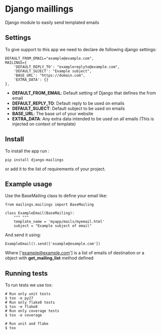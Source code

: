 # Django maillings
Django module to easily send templated emails

## Settings
To give support to this app we need to declare de following django settings:

    DEFAULT_FROM_EMAIL="example@example.com",
	MAILINGS={
        'DEFAULT_REPLY_TO': "examplereplyto@example.com",
        'DEFAULT_SUJECT': "Example subject",
        'BASE_URL': "https://domain.com",
        'EXTRA_DATA': {}
    },

- **DEFAULT_FROM_EMAIL**: Default setting of Django that defines the from email
- **DEFAULT_REPLY_TO**: Default reply to be used on emails
- **DEFAULT_SUJECT**: Default subject to be used on emails
- **BASE_URL**: The base url of your website
- **EXTRA_DATA**: Any extra data intended to be used on all emails (This is injected on context of template)

## Install
To install the app run :

	pip install django-mailings
	
or add it to the list of requirements of your project.

## Example usage
Use the BaseMailing class to define your email like:

	from mailings.mailings import BaseMailing
	
	class ExampleEmail(BaseMailing):
	    """ """
	    template_name = 'myapp/mails/myemail.html'
	    subject = "Example subject of email"
	    
And send it using:

	ExampleEmail().send(['example@example.com'])

Where ['example@example.com'] is a list of emails of destination or a object with **get_mailing_list** method defined
	    
	 

	
## Running tests
To run tests we use tox:
	
	# Run only unit tests
	$ tox -e py27
	# Run only flake8 tests
	$ tox -e flake8
	# Run only coverage tests
	$ tox -e coverage
	
	# Run unit and flake
	$ tox
